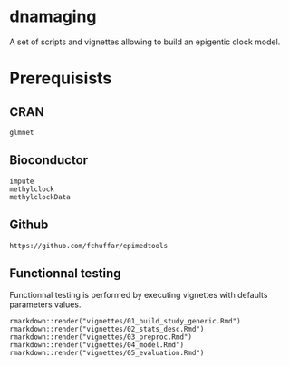 # dnamaging
A set of scripts and vignettes allowing to build an epigentic clock model.



# Prerequisists

## CRAN

``` 
glmnet

```


## Bioconductor
    
```
impute
methylclock
methylclockData
```


  
## Github

```
https://github.com/fchuffar/epimedtools

```

## Functionnal testing

Functionnal testing is performed by executing vignettes with defaults parameters values.

```
rmarkdown::render("vignettes/01_build_study_generic.Rmd")
rmarkdown::render("vignettes/02_stats_desc.Rmd")
rmarkdown::render("vignettes/03_preproc.Rmd")
rmarkdown::render("vignettes/04_model.Rmd")
rmarkdown::render("vignettes/05_evaluation.Rmd")

```
